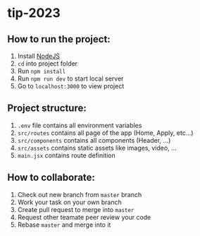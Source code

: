 # tip-2023

## How to run the project:

1. Install [NodeJS](https://nodejs.org/en)
2. `cd` into project folder
3. Run `npm install`
4. Run `npm run dev` to start local server
5. Go to `localhost:3000` to view project

## Project structure:

1. `.env` file contains all environment variables
2. `src/routes` contains all page of the app (Home, Apply, etc...)
3. `src/components` contains all components (Header, ...)
4. `src/assets` contains static assets like images, video, ...
5. `main.jsx` contains route definition

## How to collaborate:

1. Check out new branch from `master` branch
2. Work your task on your own branch
3. Create pull request to merge into `master`
4. Request other teamate peer review your code
5. Rebase `master` and merge into it

